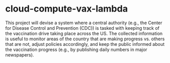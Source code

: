 # cloud-compute-vax-lambda
This project will devise a system where a central authority (e.g., the Center for Disease Control and Prevention (CDC)) is tasked with keeping track of the vaccination drive taking place across the US.
The collected information is useful to monitor areas of the country that are making progress vs. others that are not, adjust policies accordingly, and keep the public informed about the vaccination progress 
(e.g., by publishing daily numbers in major newspapers).
